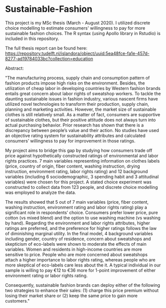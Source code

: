 # Sustainable-Fashion

This project is my MSc thesis (March - August 2020). I utilized discrete choice modelling to estimate consumers' willingness to pay for more sustainable fashion choices. The R syntax (using Apollo library in Rstudio) is included in this repository.

The full thesis report can be found here:
https://repository.tudelft.nl/islandora/object/uuid:5ea48fce-fa1e-457d-8277-ad19784033bc?collection=education

Abstract:

"The manufacturing process, supply chain and consumption pattern of fashion products impose high risks on the environment. Besides, the utilization of cheap labor in developing countries by Western fashion brands entails great concern about labor rights of sweatshop workers. To tackle the daunting sustainable issues in fashion industry, various nascent firms have utilized novel technologies to transform their production, supply chain, planning and marketing activities. However, the market size of sustainable clothes is still relatively small. As a matter of fact, consumers are supportive of sustainable clothes, but their positive attitude does not always turn into actual purchasing behavior. Prior research has shown that there is a discrepancy between people’s value and their action. No studies have used an objective rating system for sustainability attributes and calculated consumers’ willingness to pay for improvement in those ratings. 

My project aims to bridge this gap by studying how consumers trade off price against hypothetically constructed ratings of environmental and labor rights practices. 7 main variables representing information on clothes labels (price, country of origin, fiber content, washing instruction, drying instruction, environment rating, labor rights rating) and 12 background variables (including 6 sociodemographic, 3 spending habit and 3 attitudinal variables) were chosen for this project. A stated choice experiment was constructed to collect data from 123 people, and discrete choice modelling was employed to analyze the data. 

The results showed that 5 out of 7 main variables (price, fiber content, washing instruction, environment rating and labor rights rating) play a significant role in respondents’ choice. Consumers prefer lower price, pure cotton (vs mixed blend) and the option to use washing machine (vs washing by hand). Regarding the environment and labor rights attributes, higher ratings are preferred, and the preference for higher ratings follows the law of diminishing marginal utility. In the final model, 4 background variables including gender, country of residence, concern about sweatshops and skepticism of eco-labels were shown to moderate the effects of main variables. Women and residents in high-income countries are more sensitive to price. People who are more concerned about sweatshops attach a higher importance to labor rights rating, whereas people who are more skeptical of eco-labels care less about the it. A typical individual in our sample is willing to pay €12 to €36 more for 1-point improvement of either environment rating or labor rights rating. 

Consequently, sustainable fashion brands can deploy either of the following two strategies to enhance their sales: (1) charge this price premium without losing their market share or (2) keep the same price to gain more customers."

